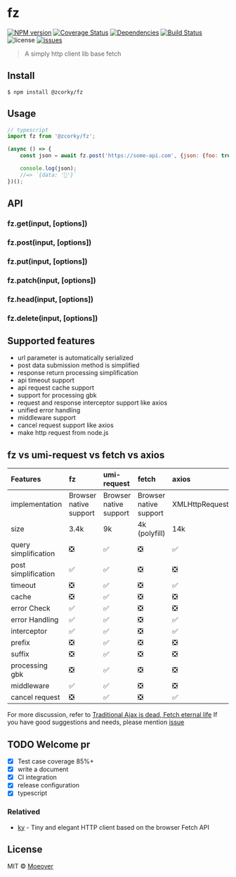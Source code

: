 # fz

[![NPM version](https://img.shields.io/npm/v/@zcorky/fz.svg?style=flat)](https://www.npmjs.com/package/@zcorky/fz)
[![Coverage Status](https://img.shields.io/coveralls/zcorky/fz.svg?style=flat)](https://coveralls.io/r/zcorky/fz)
[![Dependencies](https://david-dm.org/@zcorky/fz/status.svg)](https://david-dm.org/@zcorky/fz)
[![Build Status](https://travis-ci.com/zcorky/fz.svg?branch=master)](https://travis-ci.com/zcorky/fz)
![license](https://img.shields.io/github/license/zcorky/fz.svg)
[![issues](https://img.shields.io/github/issues/zcorky/fz.svg)](https://github.com/zcorky/fz/issues)

> A simply http client lib base fetch

## Install

```
$ npm install @zcorky/fz
```

## Usage

```js
// typescript
import fz from '@zcorky/fz';

(async () => {
	const json = await fz.post('https://some-api.com', {json: {foo: true}}).json();

	console.log(json);
	//=> `{data: '🦄'}`
})();
```

## API

### fz.get(input, [options])
### fz.post(input, [options])
### fz.put(input, [options])
### fz.patch(input, [options])
### fz.head(input, [options])
### fz.delete(input, [options])

## Supported features

- url parameter is automatically serialized
- post data submission method is simplified
- response return processing simplification
- api timeout support
- api request cache support
- support for processing gbk
- request and response interceptor support like axios
- unified error handling
- middleware support
- cancel request support like axios
- make http request from node.js

## fz vs umi-request vs fetch vs axios

| Features | fz | umi-request | fetch | axios |
| :---------- | :---- | :-------------- | :-------------- | :-------------- |
| implementation | Browser native support | Browser native support | Browser native support | XMLHttpRequest |
| size | 3.4k | 9k | 4k (polyfill) | 14k |
| query simplification | ❎ | ✅ | ❎ | ✅ |
| post simplification | ✅ | ✅ | ❎ | ❎ |
| timeout | ❎ | ✅ | ❎ | ✅ |
| cache | ❎ | ✅ | ❎ | ❎ |
| error Check | ✅ | ✅ | ❎ | ❎ |
| error Handling | ✅ | ✅ | ❎ | ✅ |
| interceptor | ✅ | ✅ | ❎ | ✅ |
| prefix | ❎ | ✅ | ❎ | ❎ |
| suffix | ❎ | ✅ | ❎ | ❎ |
| processing gbk | ❎ | ✅ | ❎ | ❎ |
| middleware | ✅ | ✅ | ❎ | ❎ |
| cancel request | ❎ | ✅ | ❎ | ✅ |

For more discussion, refer to [Traditional Ajax is dead, Fetch eternal life](https://github.com/camsong/blog/issues/2) If you have good suggestions and needs, please mention [issue](https://github.com/zcorky/fz/issues)

## TODO Welcome pr

- [x] Test case coverage 85%+
- [x] write a document
- [x] CI integration
- [x] release configuration
- [x] typescript

### Relatived
* [ky](https://github.com/sindresorhus/ky) - Tiny and elegant HTTP client based on the browser Fetch API

## License

MIT © [Moeover](https://moeover.com)